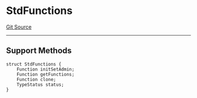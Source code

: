 # StdFunctions
[Git Source](https://github.com/metacontract/mc/blob/0cf91165f9ec2cbeeba800a4baf4e81e2df5c3bb/src/devkit/Flattened.sol)

---------------------
Support Methods
-----------------------


```solidity
struct StdFunctions {
    Function initSetAdmin;
    Function getFunctions;
    Function clone;
    TypeStatus status;
}
```

